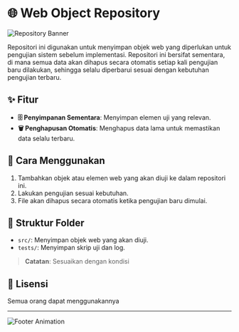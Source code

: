 # 🌐 Web Object Repository

![Repository Banner](https://media.giphy.com/media/13HgwGsXF0aiGY/giphy.gif)

Repositori ini digunakan untuk menyimpan objek web yang diperlukan untuk pengujian sistem sebelum implementasi. Repositori ini bersifat sementara, di mana semua data akan dihapus secara otomatis setiap kali pengujian baru dilakukan, sehingga selalu diperbarui sesuai dengan kebutuhan pengujian terbaru.

## ✨ Fitur
- **🗄️ Penyimpanan Sementara**: Menyimpan elemen uji yang relevan.
- **🗑️ Penghapusan Otomatis**: Menghapus data lama untuk memastikan data selalu terbaru.

## 🚀 Cara Menggunakan
1. Tambahkan objek atau elemen web yang akan diuji ke dalam repositori ini.
2. Lakukan pengujian sesuai kebutuhan.
3. File akan dihapus secara otomatis ketika pengujian baru dimulai.

## 📂 Struktur Folder
- `src/`: Menyimpan objek web yang akan diuji.
- `tests/`: Menyimpan skrip uji dan log.

> **Catatan**: Sesuaikan dengan kondisi

## 📜 Lisensi
Semua orang dapat menggunakannya

---

![Footer Animation](https://media.giphy.com/media/26tn33aiTi1jkl6H6/giphy.gif)
